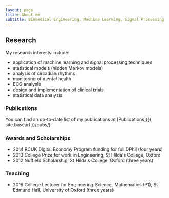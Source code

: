 ```yaml
---
layout: page
title: About me
subtitle: Biomedical Engineering, Machine Learning, Signal Processing
---
```


## Research
 
My research interests include:

- application of machine learning and signal processing techniques
- statistical models (hidden Markov models)
- analysis of circadian rhythms
- monitoring of mental health
- ECG analysis
- design and implementation of clinical trials
- statistical data analysis

### Publications

You can find an up-to-date list of my publications at [Publications]({{ site.baseurl }}/pubs/).

### Awards and Scholarships

- 2014 RCUK Digital Economy Program funding for full DPhil (four years)
- 2013 College Prize for work in Engineering, St Hilda's College, Oxford
- 2012 Nuffield Scholarship, St Hilda's College, Oxford (three years)

### Teaching

- 2016 College Lecturer for Engineering Science, Mathematics (P1), St Edmund Hall, University of Oxford (three years)
